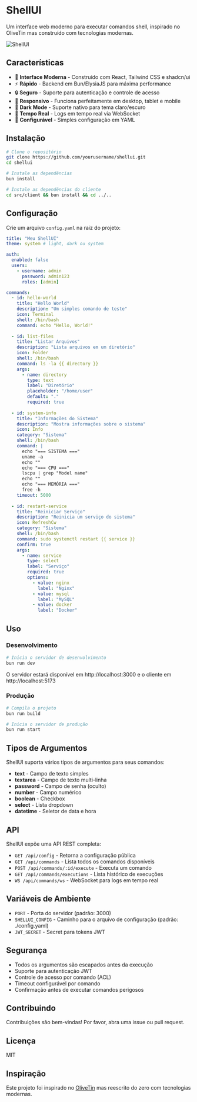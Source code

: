 # ShellUI

Um interface web moderno para executar comandos shell, inspirado no OliveTin mas construído com tecnologias modernas.

![ShellUI](https://img.shields.io/badge/ShellUI-Modern%20Shell%20Interface-blue)

## Características

- 🚀 **Interface Moderna** - Construído com React, Tailwind CSS e shadcn/ui
- ⚡ **Rápido** - Backend em Bun/ElysiaJS para máxima performance  
- 🔒 **Seguro** - Suporte para autenticação e controle de acesso
- 📱 **Responsivo** - Funciona perfeitamente em desktop, tablet e mobile
- 🌙 **Dark Mode** - Suporte nativo para tema claro/escuro
- 🔄 **Tempo Real** - Logs em tempo real via WebSocket
- 📝 **Configurável** - Simples configuração em YAML

## Instalação

```bash
# Clone o repositório
git clone https://github.com/yourusername/shellui.git
cd shellui

# Instale as dependências
bun install

# Instale as dependências do cliente
cd src/client && bun install && cd ../..
```

## Configuração

Crie um arquivo `config.yaml` na raiz do projeto:

```yaml
title: "Meu ShellUI"
theme: system # light, dark ou system

auth:
  enabled: false
  users:
    - username: admin
      password: admin123
      roles: [admin]

commands:
  - id: hello-world
    title: "Hello World"
    description: "Um simples comando de teste"
    icon: Terminal
    shell: /bin/bash
    command: echo "Hello, World!"
    
  - id: list-files
    title: "Listar Arquivos"
    description: "Lista arquivos em um diretório"
    icon: Folder
    shell: /bin/bash
    command: ls -la {{ directory }}
    args:
      - name: directory
        type: text
        label: "Diretório"
        placeholder: "/home/user"
        default: "."
        required: true
        
  - id: system-info
    title: "Informações do Sistema"
    description: "Mostra informações sobre o sistema"
    icon: Info
    category: "Sistema"
    shell: /bin/bash
    command: |
      echo "=== SISTEMA ==="
      uname -a
      echo ""
      echo "=== CPU ==="
      lscpu | grep "Model name"
      echo ""
      echo "=== MEMÓRIA ==="
      free -h
    timeout: 5000
    
  - id: restart-service
    title: "Reiniciar Serviço"
    description: "Reinicia um serviço do sistema"
    icon: RefreshCw
    category: "Sistema"
    shell: /bin/bash
    command: sudo systemctl restart {{ service }}
    confirm: true
    args:
      - name: service
        type: select
        label: "Serviço"
        required: true
        options:
          - value: nginx
            label: "Nginx"
          - value: mysql
            label: "MySQL"
          - value: docker
            label: "Docker"
```

## Uso

### Desenvolvimento

```bash
# Inicia o servidor de desenvolvimento
bun run dev
```

O servidor estará disponível em http://localhost:3000 e o cliente em http://localhost:5173

### Produção

```bash
# Compila o projeto
bun run build

# Inicia o servidor de produção
bun run start
```

## Tipos de Argumentos

ShellUI suporta vários tipos de argumentos para seus comandos:

- **text** - Campo de texto simples
- **textarea** - Campo de texto multi-linha
- **password** - Campo de senha (oculto)
- **number** - Campo numérico
- **boolean** - Checkbox
- **select** - Lista dropdown
- **datetime** - Seletor de data e hora

## API

ShellUI expõe uma API REST completa:

- `GET /api/config` - Retorna a configuração pública
- `GET /api/commands` - Lista todos os comandos disponíveis
- `POST /api/commands/:id/execute` - Executa um comando
- `GET /api/commands/executions` - Lista histórico de execuções
- `WS /api/commands/ws` - WebSocket para logs em tempo real

## Variáveis de Ambiente

- `PORT` - Porta do servidor (padrão: 3000)
- `SHELLUI_CONFIG` - Caminho para o arquivo de configuração (padrão: ./config.yaml)
- `JWT_SECRET` - Secret para tokens JWT

## Segurança

- Todos os argumentos são escapados antes da execução
- Suporte para autenticação JWT
- Controle de acesso por comando (ACL)
- Timeout configurável por comando
- Confirmação antes de executar comandos perigosos

## Contribuindo

Contribuições são bem-vindas! Por favor, abra uma issue ou pull request.

## Licença

MIT

## Inspiração

Este projeto foi inspirado no [OliveTin](https://www.olivetin.app/) mas reescrito do zero com tecnologias modernas.
